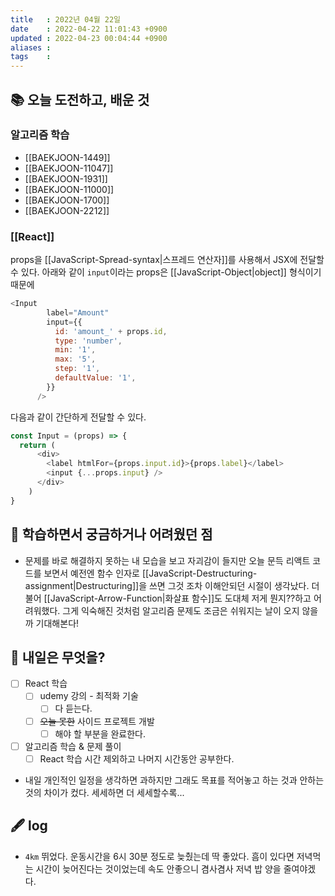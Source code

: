 ```yaml
---
title   : 2022년 04월 22일 
date    : 2022-04-22 11:01:43 +0900
updated : 2022-04-23 00:04:44 +0900
aliases : 
tags    : 
---
```

## 📚 오늘 도전하고, 배운 것
### 알고리즘 학습
- [[BAEKJOON-1449]]
- [[BAEKJOON-11047]]
- [[BAEKJOON-1931]]
- [[BAEKJOON-11000]]
- [[BAEKJOON-1700]]
- [[BAEKJOON-2212]]

### [[React]]
props을 [[JavaScript-Spread-syntax|스프레드 연산자]]를 사용해서 JSX에 전달할 수 있다.
아래와 같이 `input`이라는 props은 [[JavaScript-Object|object]] 형식이기 때문에 
```javascript
<Input
        label="Amount"
        input={{
          id: 'amount_' + props.id,
          type: 'number',
          min: '1',
          max: '5',
          step: '1',
          defaultValue: '1',
        }}
      />
```
다음과 같이 간단하게 전달할 수 있다.
```javascript
const Input = (props) => {
  return (
	  <div>
	    <label htmlFor={props.input.id}>{props.label}</label>
	    <input {...props.input} />
	  </div>
	)
}
```

## 🤔 학습하면서 궁금하거나 어려웠던 점 
- 문제를 바로 해결하지 못하는 내 모습을 보고 자괴감이 들지만 오늘 문득 리액트 코드를 보면서 예전엔 함수 인자로 [[JavaScript-Destructuring-assignment|Destructuring]]을 쓰면 그것 조차 이해안되던 시절이 생각났다. 더불어 [[JavaScript-Arrow-Function|화살표 함수]]도 도대체 저게 뭔지??하고 어려워했다. 그게 익숙해진 것처럼 알고리즘 문제도 조금은 쉬워지는 날이 오지 않을까 기대해본다!

## 🌅 내일은 무엇을?
- [ ] React 학습
	- [ ] udemy 강의 - 최적화 기술
		- [ ] 다 듣는다.
	- [ ] ~~오늘 못한~~ 사이드 프로젝트 개발
		- [ ] 해야 할 부분을 완료한다.
- [ ] 알고리즘 학습 & 문제 풀이
	- [ ] React 학습 시간 제외하고 나머지 시간동안 공부한다.
- 내일 개인적인 일정을 생각하면 과하지만 그래도 목표를 적어놓고 하는 것과 안하는 것의 차이가 컸다. 세세하면 더 세세할수록...

## 🖋 log
- `4km` 뛰었다. 운동시간을 6시 30분 정도로 늦췄는데 딱 좋았다. 흠이 있다면 저녁먹는 시간이 늦어진다는 것이었는데 속도 안좋으니 겸사겸사 저녁 밥 양을 줄여야겠다.
